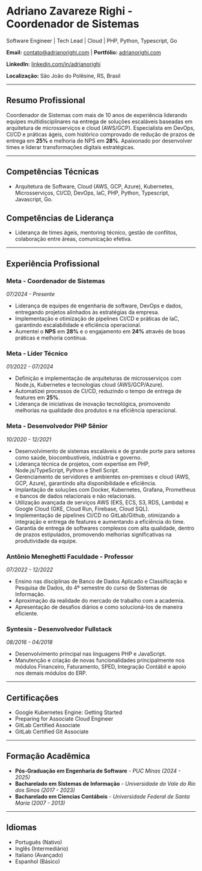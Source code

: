 # Adriano Zavareze Righi - Coordenador de Sistemas

Software Engineer | Tech Lead | Cloud | PHP, Python, Typescript, Go


**Email:** contato@adrianorighi.com | **Portfólio:** [adrianorighi.com](https://adrianorighi.com)

**LinkedIn:** [linkedin.com/in/adrianorighi](https://linkedin.com/in/adrianorighi)

**Localização:** São João do Polêsine, RS, Brasil  

---

## Resumo Profissional
Coordenador de Sistemas com mais de 10 anos de experiência liderando equipes multidisciplinares na entrega de soluções escaláveis baseadas em arquitetura de microsserviços e cloud (AWS/GCP). Especialista em DevOps, CI/CD e práticas ágeis, com histórico comprovado de redução de prazos de entrega em **25%** e melhoria de NPS em **28%**. Apaixonado por desenvolver times e liderar transformações digitais estratégicas.

---

## Competências Técnicas  
- Arquitetura de Software, Cloud (AWS, GCP, Azure), Kubernetes, Microsserviços, CI/CD, DevOps, IaC, PHP, Python, Typescript, Javascript, Go. 

## Competências de Liderança  
- Liderança de times ágeis, mentoring técnico, gestão de conflitos, colaboração entre áreas, comunicação efetiva.

---

## Experiência Profissional  

### **Meta - Coordenador de Sistemas**  
*07/2024 - Presente*  
- Liderança de equipes de engenharia de software, DevOps e dados, entregando projetos alinhados às estratégias da empresa.  
- Implementação e otimização de pipelines CI/CD e práticas de IaC, garantindo escalabilidade e eficiência operacional.  
- Aumentei o **NPS** em **28%** e o engajamento em **24%** através de boas práticas e melhoria contínua.  

### **Meta - Líder Técnico**  
*01/2022 - 07/2024*  
- Definição e implementação de arquiteturas de microsserviços com Node.js, Kubernetes e tecnologias cloud (AWS/GCP/Azure).  
- Automatizei processos de CI/CD, reduzindo o tempo de entrega de features em **25%**.  
- Liderança de iniciativas de inovação tecnológica, promovendo melhorias na qualidade dos produtos e na eficiência operacional.

### **Meta - Desenvolvedor PHP Sênior**  
*10/2020 - 12/2021*  
- Desenvolvimento de sistemas escaláveis e de grande porte para setores como saúde, biocombustíveis, indústria e governo.
- Liderança técnica de projetos, com expertise em PHP, Node.js/TypeScript, Python e Shell Script.
- Gerenciamento de servidores e ambientes on-premises e cloud (AWS, GCP, Azure), garantindo alta disponibilidade e eficiência.
- Implantação de soluções com Docker, Kubernetes, Grafana, Prometheus e bancos de dados relacionais e não relacionais.
- Utilização avançada de serviços AWS (EKS, ECS, S3, RDS, Lambda) e Google Cloud (GKE, Cloud Run, Firebase, Cloud SQL).
- Implementação de pipelines CI/CD no GitLab/Github, otimizando a integração e entrega de features e aumentando a eficiência do time.
- Garantia de entrega de softwares complexos com alta qualidade, dentro de prazos estipulados, promovendo melhorias significativas na produtividade da equipe.

### **Antônio Meneghetti Faculdade - Professor**
*07/2022 - 12/2022*
- Ensino nas disciplinas de Banco de Dados Aplicado e Classificação e Pesquisa de Dados, do 4º semestre do curso de Sistemas de Informação.
- Aproximação da realidade do mercado de trabalho com a academia.
- Apresentação de desafios diários e como solucioná-los de maneira eficiente.

### **Syntesis - Desenvolvedor Fullstack**
*08/2016 - 04/2018*
- Desenvolvimento principal nas linguagens PHP e JavaScript.
- Manutenção e criação de novas funcionalidades principalmente nos módulos Financeiro, Faturamento, SPED, Integração Contábil e apoio nos demais módulos do ERP.

---

## Certificações  
- Google Kubernetes Engine: Getting Started  
- Preparing for Associate Cloud Engineer  
- GitLab Certified Associate  
- GitLab Certified Git Associate  

---

## Formação Acadêmica  
- **Pós-Graduação em Engenharia de Software** - *PUC Minas (2024 - 2025)*  
- **Bacharelado em Sistemas de Informação** - *Universidade do Vale do Rio dos Sinos (2017 - 2023)*  
- **Bacharelado em Ciencias Contábeis** - *Universidade Federal de Santa Maria (2007 - 2013)*  
---

## Idiomas  
- Português (Nativo)  
- Inglês (Intermediário)  
- Italiano (Avançado)  
- Espanhol (Básico)  
